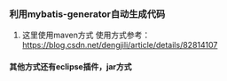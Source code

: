 ### 利用mybatis-generator自动生成代码

 1. 这里使用maven方式
使用方式参考：https://blog.csdn.net/dengjili/article/details/82814107

#### 其他方式还有eclipse插件，jar方式